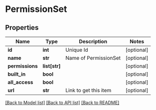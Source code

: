 # PermissionSet

## Properties
Name | Type | Description | Notes
------------ | ------------- | ------------- | -------------
**id** | **int** | Unique Id | [optional] 
**name** | **str** | Name of PermissionSet | [optional] 
**permissions** | **list[str]** |  | [optional] 
**built_in** | **bool** |  | [optional] 
**all_access** | **bool** |  | [optional] 
**url** | **str** | Link to get this item | [optional] 

[[Back to Model list]](../README.md#documentation-for-models) [[Back to API list]](../README.md#documentation-for-api-endpoints) [[Back to README]](../README.md)


